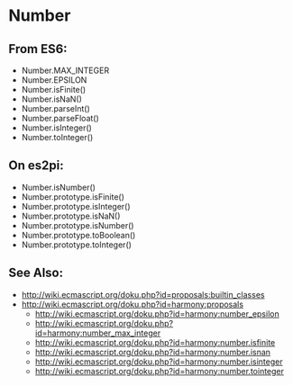 Number
======

From ES6:
---------

+ Number.MAX_INTEGER
+ Number.EPSILON
+ Number.isFinite()
+ Number.isNaN()
+ Number.parseInt()
+ Number.parseFloat()
+ Number.isInteger()
+ Number.toInteger()

On es2pi:
---------

+ Number.isNumber()
+ Number.prototype.isFinite()
+ Number.prototype.isInteger()
+ Number.prototype.isNaN()
+ Number.prototype.isNumber()
+ Number.prototype.toBoolean()
+ Number.prototype.toInteger()

See Also:
---------
+ http://wiki.ecmascript.org/doku.php?id=proposals:builtin_classes
+ http://wiki.ecmascript.org/doku.php?id=harmony:proposals
  + http://wiki.ecmascript.org/doku.php?id=harmony:number_epsilon
  + http://wiki.ecmascript.org/doku.php?id=harmony:number_max_integer
  + http://wiki.ecmascript.org/doku.php?id=harmony:number.isfinite
  + http://wiki.ecmascript.org/doku.php?id=harmony:number.isnan
  + http://wiki.ecmascript.org/doku.php?id=harmony:number.isinteger
  + http://wiki.ecmascript.org/doku.php?id=harmony:number.tointeger
